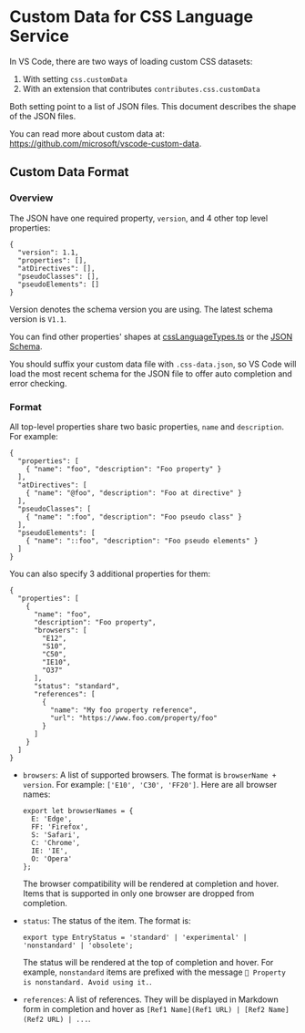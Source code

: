 # Custom Data for CSS Language Service

In VS Code, there are two ways of loading custom CSS datasets:

1. With setting `css.customData`
2. With an extension that contributes `contributes.css.customData`

Both setting point to a list of JSON files. This document describes the shape of the JSON files.

You can read more about custom data at: https://github.com/microsoft/vscode-custom-data.

## Custom Data Format

### Overview

The JSON have one required property, `version`, and 4 other top level properties:

```jsonc
{
  "version": 1.1,
  "properties": [],
  "atDirectives": [],
  "pseudoClasses": [],
  "pseudoElements": []
}
```

Version denotes the schema version you are using. The latest schema version is `V1.1`.

You can find other properties' shapes at [cssLanguageTypes.ts](../src/cssLanguageTypes.ts) or the [JSON Schema](./customData.schema.json).

You should suffix your custom data file with `.css-data.json`, so VS Code will load the most recent schema for the JSON file to offer auto completion and error checking.

### Format

All top-level properties share two basic properties, `name` and `description`. For example:

```jsonc
{
  "properties": [
    { "name": "foo", "description": "Foo property" }
  ],
  "atDirectives": [
    { "name": "@foo", "description": "Foo at directive" }
  ],
  "pseudoClasses": [
    { "name": ":foo", "description": "Foo pseudo class" }
  ],
  "pseudoElements": [
    { "name": "::foo", "description": "Foo pseudo elements" }
  ]
}
```

You can also specify 3 additional properties for them:

```jsonc
{
  "properties": [
    {
      "name": "foo",
      "description": "Foo property",
      "browsers": [
        "E12",
        "S10",
        "C50",
        "IE10",
        "O37"
      ],
      "status": "standard",
      "references": [
        {
          "name": "My foo property reference",
          "url": "https://www.foo.com/property/foo"
        }
      ]
    }
  ]
}
```

- `browsers`: A list of supported browsers. The format is `browserName + version`. For example: `['E10', 'C30', 'FF20']`. Here are all browser names:
  ```
  export let browserNames = {
    E: 'Edge',
    FF: 'Firefox',
    S: 'Safari',
    C: 'Chrome',
    IE: 'IE',
    O: 'Opera'
  };
  ```
  The browser compatibility will be rendered at completion and hover. Items that is supported in only one browser are dropped from completion.

- `status`: The status of the item. The format is:
  ```
  export type EntryStatus = 'standard' | 'experimental' | 'nonstandard' | 'obsolete';
  ```
  The status will be rendered at the top of completion and hover. For example, `nonstandard` items are prefixed with the message `🚨️ Property is nonstandard. Avoid using it.`.

- `references`: A list of references. They will be displayed in Markdown form in completion and hover as `[Ref1 Name](Ref1 URL) | [Ref2 Name](Ref2 URL) | ...`.
